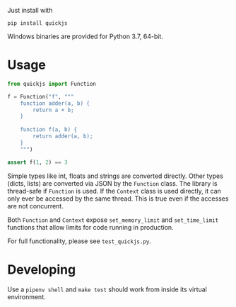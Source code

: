 Just install with

	pip install quickjs

Windows binaries are provided for Python 3.7, 64-bit.

# Usage

```python
from quickjs import Function

f = Function("f", """
    function adder(a, b) {
        return a + b;
    }
    
    function f(a, b) {
        return adder(a, b);
    }
    """)

assert f(1, 2) == 3
```

Simple types like int, floats and strings are converted directly. Other types (dicts, lists) are converted via JSON by the `Function` class.
The library is thread-safe if `Function` is used. If the `Context` class is used directly, it can only ever be accessed by the same thread.
This is true even if the accesses are not concurrent.

Both `Function` and `Context` expose `set_memory_limit` and `set_time_limit` functions that allow limits for code running in production.

For full functionality, please see `test_quickjs.py`.

# Developing
Use a `pipenv shell` and `make test` should work from inside its virtual environment.
